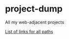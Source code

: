 # project-dump
All my web-adjacent projects

[List of links for all paths](https://aurob.github.io/project-dump/sitemap.html)

